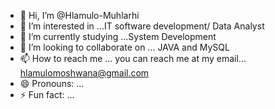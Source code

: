 - 👋 Hi, I’m @Hlamulo-Muhlarhi
- 👀 I’m interested in ...IT software development/ Data Analyst
- 🌱 I’m currently studying ...System Development
- 💞️ I’m looking to collaborate on ... JAVA and MySQL
- 📫 How to reach me ... you can reach me at my email... hlamulomoshwana@gmail.com
- 😄 Pronouns: ...
- ⚡ Fun fact: ...

<!---
Hlamulo-Muhlarhi/Hlamulo-Muhlarhi is a ✨ special ✨ repository because its `README.md` (this file) appears on your GitHub profile.
You can click the Preview link to take a look at your changes.
--->
